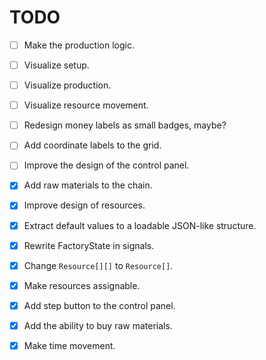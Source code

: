# TODO

- [ ] Make the production logic.
- [ ] Visualize setup.
- [ ] Visualize production.
- [ ] Visualize resource movement.
- [ ] Redesign money labels as small badges, maybe?
- [ ] Add coordinate labels to the grid.
- [ ] Improve the design of the control panel.

- [x] Add raw materials to the chain.
- [x] Improve design of resources.
- [x] Extract default values to a loadable JSON-like structure.
- [x] Rewrite FactoryState in signals.
- [x] Change `Resource[][]` to `Resource[]`.
- [x] Make resources assignable.
- [x] Add step button to the control panel.
- [x] Add the ability to buy raw materials.
- [x] Make time movement.
